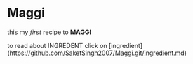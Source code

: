 # Maggi 
this my *first* recipe to **MAGGI**

to read about INGREDENT click on [ingredient] (https://github.com/SaketSingh2007/Maggi.git/ingredient.md)
